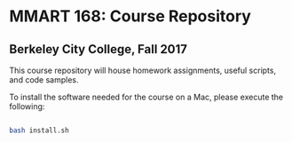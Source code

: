 # MMART 168: Course Repository
## Berkeley City College, Fall 2017
This course repository will house homework assignments, useful scripts, and code samples.

To install the software needed for the course on a Mac, please execute the following:

```bash

bash install.sh

```
